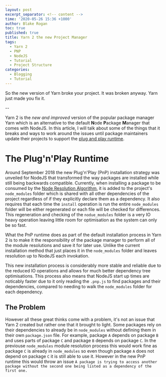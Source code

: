 ```yaml
---
layout: post
excerpt_separator: <!-- content -->
time: '2020-05-26 15:36 +1000'
author: Blake Rogan
toc: true
published: true
title: Yarn 2 the new Project Manager
tags:
  - Yarn 2
  - PNP
  - NodeJS
  - Tutorial
  - Project Structure
categories:
  - Blogging
  - Tutorial
---
```

So the new version of Yarn broke your project. It was broken anyway. Yarn just made you fix it.

<!-- content -->

--

Yarn 2 is the *new and improved* version of the popular package manager Yarn which is an alternative to the default **N**ode **P**ackage **M**anager that comes with NodeJS. In this article, I will talk about some of the things that it breaks and ways to work around the issues until package maintainers update their projects to support the [plug and play runtime][pnp_runtime]. 


# The Plug'n'Play Runtime
Around September 2018 the new Plug'n'Play (PnP) installation strategy was unveiled for NodeJS that transformed the way packages are installed while still being backwards compatible. Currently, when installing a package to be consumed by the [Node Resolution Algorithm][node_resolution_algorithm], it is added to the project's `node_modules` folder which is shared with all other dependencies of the project regardless of if they explicitly declare them as a dependency. It also requires that each time the `install` operation is run the entire `node_modules` folder will be either regenerated or each file will be checked for differences. This regeneration and checking of the `nodue_modules` folder is a very IO heavy operation leaving little room for optimisation as the system can only be so fast.

What the PnP runtime does as part of the default installation process in Yarn 2 is to make it the responsibility of the package manager to perform all of the module resolutions and save it for later use. Unlike the current installation method that just places it in the `node_modules` folder and leaves resolution up to NodeJS each invokation.

This new installation process is considerably more stable and reliable due to the reduced IO operations and allows for much better dependency tree optimisations. This process also means that NodeJS start up times are noticably faster due to it only reading the `.pnp.js` to find packages and their dependencies, compared to needing to walk the `node_modules` folder for each dependency.

## The Problem
However all these great thinks come with a problem, it's not an issue that Yarn 2 created but rather one that it brought to light. Some packages rely on their dependencies to already be in `node_modules` without defining them in their own `package.json` file.
For example, package `A` depends on package `B` and uses parts of package `C` and package `B` depends on package `C`. In the previouse `node_modules` module resolution process this would work fine as package `C` is already in `node_modules` so even though package `A` does not depend on package `C` it is still able to use it. However in the new PnP runtime this would throw an issue `A package is trying to access another package without the second one being listed as a dependency of the first one.`

[pnp_runtime]: https://yarnpkg.com/features/pnp
[node_resolution_algorithm]: https://nodejs.org/api/modules.html#modules_all_together